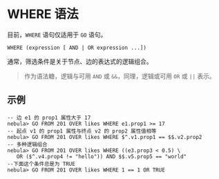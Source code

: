 # WHERE 语法

目前，`WHERE` 语句仅适用于 `GO` 语句。

```
WHERE (expression [ AND | OR expression ...])  
```

通常，筛选条件是关于节点、边的表达式的逻辑组合。

> 作为语法糖，逻辑与可用 `AND` 或 `&&`，同理，逻辑或可用 `OR` 或 `||` 表示。

## 示例

```ngql
-- 边 e1 的 prop1 属性大于 17
nebula> GO FROM 201 OVER likes WHERE e1.prop1 >= 17
-- 起点 v1 的 prop1 属性与终点 v2 的 prop2 属性值相等
nebula> GO FROM 201 OVER likes WHERE $^.v1.prop1 == $$.v2.prop2
-- 多种逻辑组合
nebula> GO FROM 201 OVER likes WHERE ((e3.prop3 < 0.5) \
   OR ($^.v4.prop4 != "hello")) AND $$.v5.prop5 == "world"
--下面这个条件总是为 TRUE
nebula> GO FROM 201 OVER likes WHERE 1 == 1 OR TRUE
```
